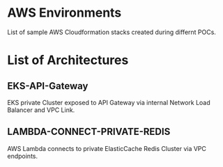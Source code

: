 # AWS Environments
List of sample AWS Cloudformation stacks created during differnt POCs.

# List of Architectures

## EKS-API-Gateway
EKS private Cluster exposed to API Gateway via internal Network Load Balancer and VPC Link. 

## LAMBDA-CONNECT-PRIVATE-REDIS
AWS Lambda connects to private ElasticCache Redis Cluster via VPC endpoints.